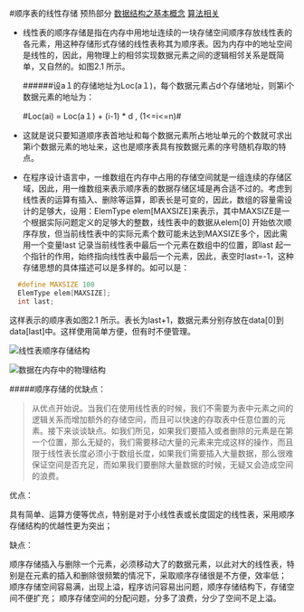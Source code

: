 #顺序表的线性存储
预热部分 [数据结构之基本概念](http://blog.csdn.net/u012662905/article/details/46913247)
         [算法相关](http://blog.csdn.net/u012662905/article/details/46918769)
- 线性表的顺序存储是指在内存中用地址连续的一块存储空间顺序存放线性表的各元素，用这种存储形式存储的线性表称其为顺序表。因为内存中的地址空间是线性的，因此，用物理上的相邻实现数据元素之间的逻辑相邻关系是既简单，又自然的。如图2.1 所示。

  ######设a１的存储地址为Loc(a１)，每个数据元素占d个存储地址，则第i个数据元素的地址为：
  
  #Loc(ai) = Loc(a１) + (i-1) * d , (1<=i<=n)#

* 这就是说只要知道顺序表首地址和每个数据元素所占地址单元的个数就可求出第i个数据元素的地址来，这也是顺序表具有按数据元素的序号随机存取的特点。

* 在程序设计语言中，一维数组在内存中占用的存储空间就是一组连续的存储区域，因此，用一维数组来表示顺序表的数据存储区域是再合适不过的。考虑到线性表的运算有插入、删除等运算，即表长是可变的，因此，数组的容量需设计的足够大，设用：ElemType elem[MAXSIZE]来表示，其中MAXSIZE是一个根据实际问题定义的足够大的整数，线性表中的数据从elem[0] 开始依次顺序存放，但当前线性表中的实际元素个数可能未达到MAXSIZE多个，因此需用一个变量last 记录当前线性表中最后一个元素在数组中的位置，即last 起一个指针的作用，始终指向线性表中最后一个元素，因此，表空时last=-1，这种存储思想的具体描述可以是多样的。如可以是：
```C
  #define MAXSIZE 100
  ElemType elem[MAXSIZE];
  int last;
```

这样表示的顺序表如图2.1 所示。表长为last+1，数据元素分别存放在data[0]到data[last]中。这样使用简单方便，但有时不便管理。

  ![线性表顺序存储结构](http://c.biancheng.net/cpp/uploads/allimg/120222/1-120222121010962.png)
  

![数据在内存中的物理结构](http://c.biancheng.net/cpp/uploads/allimg/120222/1-12022212113Q11.jpg)

#####顺序存储的优缺点：
>从优点开始说。当我们在使用线性表的时候，我们不需要为表中元素之间的逻辑关系而增加额外的存储空间，而且可以快速的存取表中任意位置的元素。接下来谈谈缺点。如我们所见，如果我们要插入或者删除的元素是在第一个位置，那么无疑的，我们需要移动大量的元素来完成这样的操作，而且限于线性表长度必须小于数组长度，如果我们需要插入大量数据，那么很难保证空间是否充足，而如果我们要删除大量数据的时候，无疑又会造成空间的浪费。

优点：

具有简单、运算方便等优点，特别是对于小线性表或长度固定的线性表，采用顺序存储结构的优越性更为突出；

缺点：

顺序存储插入与删除一个元素，必须移动大了的数据元素，以此对大的线性表，特别是在元素的插入和删除很频繁的情况下，采取顺序存储很是不方便，效率低；
顺序存储空间容易满，出现上溢，程序访问容易出问题，顺序存储结构下，存储空间不便扩充；
顺序存储空间的分配问题，分多了浪费，分少了空间不足上溢。
